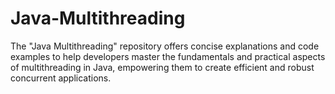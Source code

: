 # Java-Multithreading
The "Java Multithreading" repository offers concise explanations and code examples to help developers master the fundamentals and practical aspects of multithreading in Java, empowering them to create efficient and robust concurrent applications.
